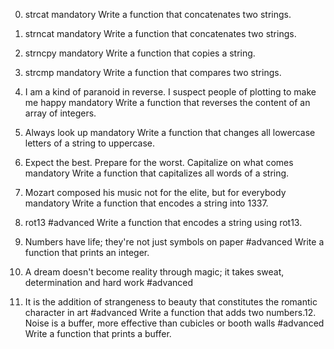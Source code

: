 0. strcat
mandatory
Write a function that concatenates two strings.

1. strncat
mandatory
Write a function that concatenates two strings.

2. strncpy
mandatory
Write a function that copies a string.

3. strcmp
mandatory
Write a function that compares two strings.

4. I am a kind of paranoid in reverse. I suspect people of plotting to make me happy
mandatory
Write a function that reverses the content of an array of integers.

5. Always look up
mandatory
Write a function that changes all lowercase letters of a string to uppercase.

6. Expect the best. Prepare for the worst. Capitalize on what comes
mandatory
Write a function that capitalizes all words of a string.

7. Mozart composed his music not for the elite, but for everybody
mandatory
Write a function that encodes a string into 1337.

8. rot13
#advanced
Write a function that encodes a string using rot13.

9. Numbers have life; they're not just symbols on paper
#advanced
Write a function that prints an integer.

10. A dream doesn't become reality through magic; it takes sweat, determination and hard work
#advanced

11. It is the addition of strangeness to beauty that constitutes the romantic character in art
#advanced
Write a function that adds two numbers.12. Noise is a buffer, more effective than cubicles or booth walls
#advanced
Write a function that prints a buffer.
